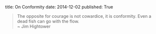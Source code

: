title: On Conformity
date: 2014-12-02
published: True

> The opposite for courage is not cowardice, it is conformity. Even a dead fish can go with the flow.  
>  ~ Jim Hightower

